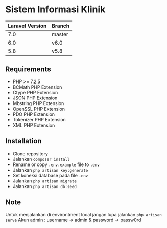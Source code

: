 # Sistem Informasi Klinik

| Laravel Version | Branch |
|-----------------|--------|
| 7.0             | master |
| 6.0             | v6.0   |
| 5.8             | v5.8   |

## Requirements

- PHP >= 7.2.5
- BCMath PHP Extension
- Ctype PHP Extension
- JSON PHP Extension
- Mbstring PHP Extension
- OpenSSL PHP Extension
- PDO PHP Extension
- Tokenizer PHP Extension
- XML PHP Extension

## Installation

- Clone repository
- Jalankan `composer install`
- Rename or copy `.env.example` file to `.env`
- Jalankan `php artisan key:generate`
- Set koneksi database pada file `.env`
- Jalankan `php artisan migrate`
- Jalankan `php artisan db:seed`


## Note

Untuk menjalankan di environtment local jangan lupa jalankan `php artisan serve`
Akun admin : username -> admin & password -> passw0rd